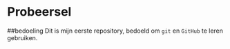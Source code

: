 # Probeersel

##bedoeling
Dit is mijn eerste repository, bedoeld om `git` en `GitHub` te leren gebruiken.
